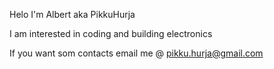 Helo I'm Albert aka PikkuHurja



I am interested in coding and building electronics






If you want som contacts email me @ pikku.hurja@gmail.com
<!---
PikkuHurja/PikkuHurja is a ✨ special ✨ repository because its `README.md` (this file) appears on your GitHub profile.
You can click the Preview link to take a look at your changes.
--->
